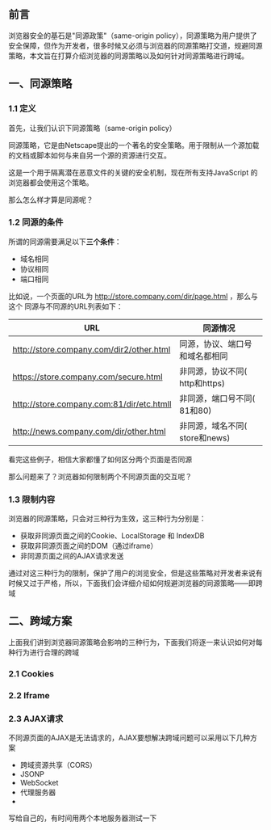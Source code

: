 ## 前言
浏览器安全的基石是"同源政策"（same-origin policy），同源策略为用户提供了安全保障，但作为开发者，很多时候又必须与浏览器的同源策略打交道，规避同源策略，本文旨在打算介绍浏览器的同源策略以及如何针对同源策略进行跨域。

## 一、同源策略

### 1.1 定义

首先，让我们认识下同源策略（same-origin policy）

同源策略，它是由Netscape提出的一个著名的安全策略。用于限制从一个源加载的文档或脚本如何与来自另一个源的资源进行交互。

这是一个用于隔离潜在恶意文件的关键的安全机制，现在所有支持JavaScript 的浏览器都会使用这个策略。

那么怎么样才算是同源呢？

### 1.2 同源的条件

所谓的同源需要满足以下**三个条件**：
* 域名相同
* 协议相同
* 端口相同

比如说，一个页面的URL为 http://store.company.com/dir/page.html ，那么与这个
同源与不同源的URL列表如下：

URL| 同源情况
---|---
http://store.company.com/dir2/other.html | 同源，协议、端口号和域名都相同
https://store.company.com/secure.html | 非同源，协议不同( http和https)
http://store.company.com:81/dir/etc.htmll | 非同源，端口号不同( 81和80)
http://news.company.com/dir/other.html | 非同源，域名不同( store和news)

看完这些例子，相信大家都懂了如何区分两个页面是否同源

那么问题来了？浏览器如何限制两个不同源页面的交互呢？

### 1.3 限制内容
浏览器的同源策略，只会对三种行为生效，这三种行为分别是：

* 获取非同源页面之间的Cookie、LocalStorage 和 IndexDB 
* 获取非同源页面之间的DOM（通过iframe）
* 非同源页面之间的AJAX请求发送

通过对这三种行为的限制，保护了用户的浏览安全，但是这些策略对开发者来说有时候又过于严格，所以，下面我们会详细介绍如何规避浏览器的同源策略——即跨域

## 二、跨域方案

上面我们讲到浏览器同源策略会影响的三种行为，下面我们将逐一来认识如何对每种行为进行合理的跨域

### 2.1 Cookies
### 2.2 Iframe
### 2.3 AJAX请求
不同源页面的AJAX是无法请求的，AJAX要想解决跨域问题可以采用以下几种方案
* 跨域资源共享（CORS）
* JSONP
* WebSocket
* 代理服务器
* 






写给自己的，有时间用两个本地服务器测试一下